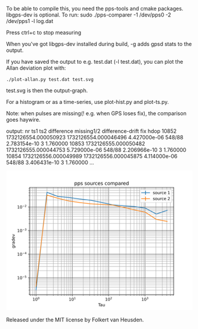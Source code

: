 To be able to compile this, you need the pps-tools and cmake packages. libgps-dev is optional.
To run:
    sudo ./pps-comparer -1 /dev/pps0 -2 /dev/pps1 -l log.dat

Press ctrl+c to stop measuring

When you've got libgps-dev installed during build, -g <host> adds gpsd stats to the output.

If you have saved the output to e.g. test.dat (-l test.dat), you can plot the Allan deviation plot with:

    ./plot-allan.py test.dat test.svg

test.svg is then the output-graph.

For a histogram or as a time-series, use plot-hist.py and plot-ts.py.

Note: when pulses are missing(! e.g. when GPS loses fix), the comparison goes haywire.

output:
    nr    ts1                  ts2                  difference   missing1/2 difference-drift fix hdop
    10852 1732126554.000050923 1732126554.000046496 4.427000e-06 548/88     2.783154e-10     3   1.760000
    10853 1732126555.000050482 1732126555.000044753 5.729000e-06 548/88     2.206966e-10     3   1.760000
    10854 1732126556.000049989 1732126556.000045875 4.114000e-06 548/88     3.406431e-10     3   1.760000
    ...

![allan deviation](images/AD.svg)


Released under the MIT license by Folkert van Heusden.
